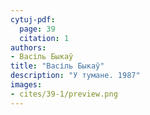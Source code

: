 ```yaml
---
cytuj-pdf:
  page: 39
  citation: 1
authors:
- Васіль Быкаў
title: "Васіль Быкаў"
description: "У тумане. 1987"
images:
- cites/39-1/preview.png
---
```

